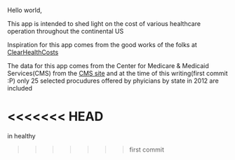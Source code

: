 Hello world,

This app is intended to shed light on the cost of various healthcare operation throughout the continental US

Inspiration for this app comes from the good works of the folks at [ClearHealthCosts](https://clearhealthcosts.com)

The data for this app comes from the Center for Medicare & Medicaid Services(CMS) from the [CMS site](https://www.cms.gov/Research-Statistics-Data-and-Systems/Research/HealthCareConInit/Physician) and at the time of this writing(first commit :P) only 25 selected procudures offered by phyicians by state in 2012 are included

<<<<<<< HEAD
=======
in healthy
>>>>>>> first commit
